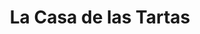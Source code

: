 ---
title: "La Casa de las Tartas"
url: /jaen/la-casa-de-las-tartas-calle-ignacio-figueroa/
shop: pastelería
---
